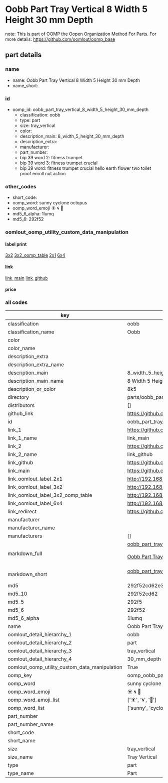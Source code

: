 # Oobb Part Tray Vertical 8 Width 5 Height 30 mm Depth  

note: This is part of OOMP the Oopen Organization Method For Parts. For more details: https://github.com/oomlout/oomp_base

##  part details
  







### name
* name: Oobb Part Tray Vertical 8 Width 5 Height 30 mm Depth
* name_short: 
### id
* oomp_id: oobb_part_tray_vertical_8_width_5_height_30_mm_depth
  * classification: oobb
  * type: part
  * size: tray_vertical
  * color: 
  * description_main: 8_width_5_height_30_mm_depth
  * description_extra: 
  * manufacturer: 
  * part_number: 
  * bip 39 word 2: fitness trumpet
  * bip 39 word 3: fitness trumpet crucial
  * bip 39 word: fitness trumpet crucial hello earth flower two toilet proof enroll nut action

### other_codes
* short_code: 
* oomp_word: sunny cyclone octopus
* oomp_word_emoji :sunny: :cyclone: :octopus:
* md5_6_alpha: 1lumq
* md5_6: 292f52






### oomlout_oomp_utility_custom_data_manipulation
#### label print
[3x2](http://192.168.1.245:1112/?label=oomp%201lumq)
[3x2_oomp_table](http://192.168.1.108:1112/?label=oomp%201lumq)
[2x1](http://192.168.1.242:1112/?label=oomp%201lumq)
[6x4](http://192.168.1.55:1112/?label=oomp%201lumq)    

#### link

[link_main](https://github.com/oomlout/oomlout_oomp_version_1_messy/tree/main/parts/oobb_part_tray_vertical_8_width_5_height_30_mm_depth) [link_github](https://github.com/oomlout/oomlout_oomp_version_1_messy/tree/main/parts/oobb_part_tray_vertical_8_width_5_height_30_mm_depth)                             

#### price







### all codes 
| key | value |  
| --- | --- |  
| classification | oobb |  
| classification_name | Oobb |  
| color |  |  
| color_name |  |  
| description_extra |  |  
| description_extra_name |  |  
| description_main | 8_width_5_height_30_mm_depth |  
| description_main_name | 8 Width 5 Height 30 mm Depth |  
| description_or_color | 8k5 |  
| directory | parts/oobb_part_tray_vertical_8_width_5_height_30_mm_depth |  
| distributors | [] |  
| github_link | https://github.com/oomlout/oomlout_oomp_part_src/tree/main/parts/oobb_part_tray_vertical_8_width_5_height_30_mm_depth |  
| id | oobb_part_tray_vertical_8_width_5_height_30_mm_depth |  
| link_1 | https://github.com/oomlout/oomlout_oomp_version_1_messy/tree/main/parts/oobb_part_tray_vertical_8_width_5_height_30_mm_depth |  
| link_1_name | link_main |  
| link_2 | https://github.com/oomlout/oomlout_oomp_version_1_messy/tree/main/parts/oobb_part_tray_vertical_8_width_5_height_30_mm_depth |  
| link_2_name | link_github |  
| link_github | https://github.com/oomlout/oomlout_oomp_version_1_messy/tree/main/parts/oobb_part_tray_vertical_8_width_5_height_30_mm_depth |  
| link_main | https://github.com/oomlout/oomlout_oomp_version_1_messy/tree/main/parts/oobb_part_tray_vertical_8_width_5_height_30_mm_depth |  
| link_oomlout_label_2x1 | http://192.168.1.242:1112/?label=oomp%201lumq |  
| link_oomlout_label_3x2 | http://192.168.1.245:1112/?label=oomp%201lumq |  
| link_oomlout_label_3x2_oomp_table | http://192.168.1.108:1112/?label=oomp%201lumq |  
| link_oomlout_label_6x4 | http://192.168.1.55:1112/?label=oomp%201lumq |  
| link_redirect | https://github.com/oomlout/oomlout_oomp_version_1_messy/tree/main/parts/oobb_part_tray_vertical_8_width_5_height_30_mm_depth |  
| manufacturer |  |  
| manufacturer_name |  |  
| manufacturers | [] |  
| markdown_full | [oobb_part_tray_vertical_8_width_5_height_30_mm_depth](none)<br>[](none)<br>[Oobb Part Tray Vertical 8 Width 5 Height 30 Mm Depth](none)<br><br> |  
| markdown_short | [oobb_part_tray_vertical_8_width_5_height_30_mm_depth](none)<br><br> |  
| md5 | 292f52cd62e3dd756622b6ac68fa62bf |  
| md5_10 | 292f52cd62 |  
| md5_5 | 292f5 |  
| md5_6 | 292f52 |  
| md5_6_alpha | 1lumq |  
| name | Oobb Part Tray Vertical 8 Width 5 Height 30 mm Depth |  
| oomlout_detail_hierarchy_1 | oobb |  
| oomlout_detail_hierarchy_2 | part |  
| oomlout_detail_hierarchy_3 | tray_vertical |  
| oomlout_detail_hierarchy_4 | 30_mm_depth |  
| oomlout_oomp_utility_custom_data_manipulation | True |  
| oomp_key | oomp_oobb_part_tray_vertical_8_width_5_height_30_mm_depth |  
| oomp_word | sunny cyclone octopus |  
| oomp_word_emoji | :sunny: :cyclone: :octopus: |  
| oomp_word_emoji_list | [':sunny:', ':cyclone:', ':octopus:'] |  
| oomp_word_list | ['sunny', 'cyclone', 'octopus'] |  
| part_number |  |  
| part_number_name |  |  
| short_code |  |  
| short_name |  |  
| size | tray_vertical |  
| size_name | Tray Vertical |  
| type | part |  
| type_name | Part |  
